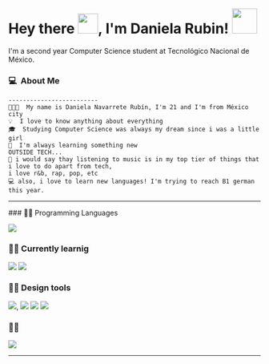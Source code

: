 <h1>Hey there <img src="https://media2.giphy.com/media/v1.Y2lkPTc5MGI3NjExdDVoMWxobHc0dmV1bDA4MjIyMDJjYmJmNWlnMjlwOTVmMjNiN2ZwMCZlcD12MV9pbnRlcm5hbF9naWZfYnlfaWQmY3Q9Zw/IcJ6n6VJNjRNS/giphy.gif" width="40px">, I'm Daniela Rubin! <img src="https://i.pinimg.com/originals/1d/50/75/1d5075419e06e9dd9e9a8e5a0d1935b4.png" width="50px"> </h1>

I'm a second year Computer Science student at Tecnológico Nacional de México.
### 💻 &nbsp;About Me 

```
-------------------------
👩🏻‍💻  My name is Daniela Navarrete Rubín, I'm 21 and I'm from México city
💡  I love to know anything about everything
🎓  Studying Computer Science was always my dream since i was a little girl
📖  I'm always learning something new
OUTSIDE TECH...
🎵 i would say thay listening to music is in my top tier of things that i love to do apart from tech,
i love r&b, rap, pop, etc
💻 also, i love to learn new languages! I'm trying to reach B1 german this year.
```
<hr>
### 👨‍💻 Programming Languages
<p>
  <img src="https://img.shields.io/badge/java-%23ED8B00.svg?style=for-the-badge&logo=openjdk&logoColor=white">

### 👨‍💻 Currently learnig
<img src="https://img.shields.io/badge/python-3670A0?style=for-the-badge&logo=python&logoColor=ffdd54"> <img src="https://img.shields.io/badge/javascript-%23323330.svg?style=for-the-badge&logo=javascript&logoColor=%23F7DF1E"> 

### 👨‍💻 Design tools
<img src="https://img.shields.io/badge/Adobe%20After%20Effects-9999FF.svg?style=for-the-badge&logo=Adobe%20After%20Effects&logoColor=white">, <img src="https://img.shields.io/badge/Adobe%20Lightroom-31A8FF.svg?style=for-the-badge&logo=Adobe%20Lightroom&logoColor=white"> <img src="https://img.shields.io/badge/adobe%20photoshop-%2331A8FF.svg?style=for-the-badge&logo=adobe%20photoshop&logoColor=white"> <img src="https://img.shields.io/badge/Adobe%20Premiere%20Pro-9999FF.svg?style=for-the-badge&logo=Adobe%20Premiere%20Pro&logoColor=white">

### 👨‍💻 
<img src="https://img.shields.io/badge/Visual%20Studio-5C2D91.svg?style=for-the-badge&logo=visual-studio&logoColor=white">

<hr>
